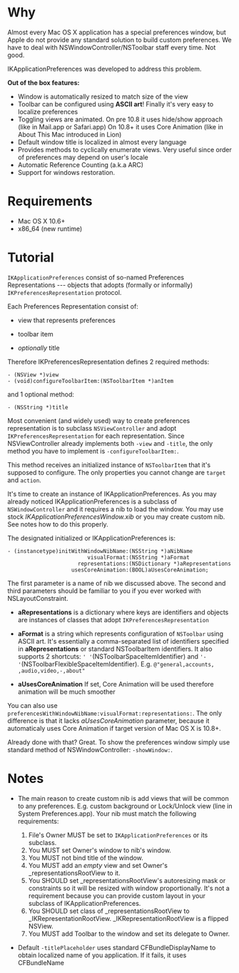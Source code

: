 Why
========================
Almost every Mac OS X application has a special preferences window,
but Apple do not provide any standard solution to build custom preferences.
We have to deal with NSWindowController/NSToolbar staff every time. Not good.

IKApplicationPreferences was developed to address this problem.

**Out of the box features:**

- Window is automatically resized to match size of the view
- Toolbar can be configured using **ASCII art**! Finally it's very easy to localize preferences
- Toggling views are animated. On pre 10.8 it uses hide/show approach (like in Mail.app or Safari.app)
On 10.8+ it uses Core Animation (like in About This Mac introduced in Lion)
- Default window title is localized in almost every language
- Provides methods to cyclically enumerate views. Very useful since order of preferences may depend on user's locale
- Automatic Reference Counting (a.k.a ARC)
- Support for windows restoration.

Requirements
========================

- Mac OS X 10.6+
- x86_64 (new runtime)

Tutorial
========================
`IKApplicationPreferences` consist of so-named Preferences Representations --- objects that adopts (formally or informally) `IKPreferencesRepresentation` protocol.

Each Preferences Representation consist of:

- view that represents preferences

- toolbar item

- *optionally* title

Therefore IKPreferencesRepresentation defines 2 required methods:

    - (NSView *)view
    - (void)configureToolbarItem:(NSToolbarItem *)anItem

and 1 optional method:

    - (NSString *)title

Most convenient (and widely used) way to create preferences representation is to subclass `NSViewController` and adopt `IKPreferencesRepresentation` for each representation.
Since NSViewController already implements both `-view` and `-title`, the only method you have to implement is `-configureToolbarItem:`.

This method receives an initialized instance of `NSToolbarItem` that it's supposed to configure. The only properties you cannot change are `target` and `action`.

It's time to create an instance of IKApplicationPreferences. As you may already noticed IKApplicationPreferences is a subclass of `NSWindowController` and it requires a nib to load the window. You may use stock *IKApplicationPreferencesWindow.xib* or you may create custom nib. See notes how to do this properly.

The designated initialized or IKApplicationPreferences is:

    - (instancetype)initWithWindowNibName:(NSString *)aNibName
                             visualFormat:(NSString *)aFormat
                          representations:(NSDictionary *)aRepresentations
                        usesCoreAnimation:(BOOL)aUsesCoreAnimation;

The first parameter is a name of nib we discussed above. The second and third parameters should be familiar to you if you ever worked with NSLayoutConstraint.

- **aRepresentations** is a dictionary where keys are identifiers and objects are instances of classes that adopt `IKPreferencesRepresentation`

- **aFormat** is a string which represents configuration of `NSToolbar` using ASCII art. It's essentially a comma-separated list of identifiers specified in **aRepresentations** or standard NSToolbarItem identifiers. It also supports 2 shortcuts: `' '`(NSToolbarSpaceItemIdentifier) and `'-'`(NSToolbarFlexibleSpaceItemIdentifier). E.g. `@"general,accounts, ,audio,video,-,about"`

- **aUsesCoreAnimation** If set, Core Animation will be used therefore animation will be much smoother

You can also use `preferencesWithWindowNibName:visualFormat:representations:`. The only difference is that it lacks *aUsesCoreAnimation* parameter, because it
automaticaly uses Core Animation if target version of Mac OS X is 10.8+.

Already done with that? Great. To show the preferences window simply use standard method of NSWindowController: `-showWindow:`.

Notes
========================

- The main reason to create custom nib is add views that will be common to any preferences. E.g. custom background or Lock/Unlock view (line in System Preferences.app). Your nib must match the following requirements:

    1. File's Owner MUST be set to `IKApplicationPreferences` or its subclass.
    2. You MUST set Owner's window to nib's window.
    3. You MUST not bind title of the window.
    4. You MUST add an *empty* view and set Owner's _representationsRootView to it.
    5. You SHOULD set _representationsRootView's autoresizing mask or constraints so it will be resized with window proportionally. It's not a requirement because you can provide custom layout in your subclass of IKApplicationPreferences.
    6. You SHOULD set class of _representationsRootView to _IKRepresentationRootView. _IKRepresentationRootView is a flipped NSView.
    7. You MUST add Toolbar to the window and set its delegate to Owner.

- Default `-titlePlaceholder` uses standard CFBundleDisplayName to obtain localized name of you application. If it fails, it uses CFBundleName
